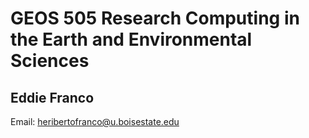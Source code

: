 # GEOS 505 Research Computing in the Earth and Environmental Sciences

## Eddie Franco

Email: [heribertofranco@u.boisestate.edu](heribertofranco@u.boisestate.edu)
